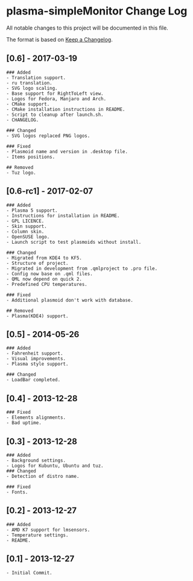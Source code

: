 # plasma-simpleMonitor Change Log
All notable changes to this project will be documented in this file.

The format is based on [Keep a Changelog](http://keepachangelog.com/).

## [0.6] - 2017-03-19
    ### Added
    - Translation support.
    - ru translation.
    - SVG logo scaling.
    - Base support for RightToLeft view.
    - Logos for Fedora, Manjaro and Arch.
    - CMake support.
    - CMake installation instructions in README.
    - Script to cleanup after launch.sh.
    - CHANGELOG.

    ### Changed
    - SVG logos replaced PNG logos.

    ### Fixed
    - Plasmoid name and version in .desktop file.
    - Items positions.

    ## Removed
    - Tuz logo.

## [0.6-rc1] - 2017-02-07
    ### Added
    - Plasma 5 support.
    - Instructions for installation in README.
    - GPL LICENCE.
    - Skin support.
    - Column skin.
    - OpenSUSE logo.
    - Launch script to test plasmoids without install.

    ### Changed
    - Migrated from KDE4 to KF5.
    - Structure of project.
    - Migrated in development from .qmlproject to .pro file.
    - Config now base on .qml files.
    - QML now depend on quick 2.
    - Predefined CPU temperatures.

    ### Fixed
    - Additional plasmoid don't work with database.

    ## Removed
    - Plasma(KDE4) support.

## [0.5] - 2014-05-26
    ### Added
    - Fahrenheit support.
    - Visual improvements.
    - Plasma style support.

    ### Changed
    - LoadBar completed.

## [0.4] - 2013-12-28
    ### Fixed
    - Elements alignments.
    - Bad uptime.

## [0.3] - 2013-12-28
    ### Added
    - Background settings.
    - Logos for Kubuntu, Ubuntu and tuz.
    ### Changed
    - Detection of distro name.

    ### Fixed
    - Fonts.

## [0.2] - 2013-12-27
    ### Added
    - AMD K7 support for lmsensors.
    - Temperature settings.
    - README.

## [0.1] - 2013-12-27
    - Initial Commit.
